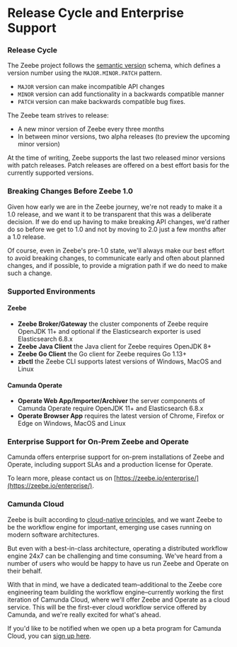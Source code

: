 # Release Cycle and Enterprise Support


### Release Cycle

The Zeebe project follows the [semantic version](https://semver.org/) schema,
which defines a version number using the `MAJOR.MINOR.PATCH` pattern.

- `MAJOR` version can make incompatible API changes
- `MINOR` version can add functionality in a backwards compatible manner
- `PATCH` version can make backwards compatible bug fixes.

The Zeebe team strives to release: 
- A new minor version of Zeebe every three months
- In between minor versions, two alpha releases (to preview the upcoming minor version)

At the time of writing, Zeebe supports the last two released minor versions with
patch releases. Patch releases are offered on a best effort basis for the
currently supported versions.


### Breaking Changes Before Zeebe 1.0

Given how early we are in the Zeebe journey, we're not ready to make it a 1.0
release, and we want it to be transparent that this was a deliberate decision.
If we do end up having to make breaking API changes, we'd rather do so before
we get to 1.0 and not by moving to 2.0 just a few months after a 1.0 release.

Of course, even in Zeebe's pre-1.0 state, we'll always make our best effort to
avoid breaking changes, to communicate early and often about planned changes,
and if possible, to provide a migration path if we do need to make such a change.


### Supported Environments


#### Zeebe

- **Zeebe Broker/Gateway** the cluster components of Zeebe require OpenJDK 11+
  and optional if the Elasticsearch exporter is used Elasticsearch 6.8.x
- **Zeebe Java Client** the Java client for Zeebe requires OpenJDK 8+
- **Zeebe Go Client** the Go client for Zeebe requires Go 1.13+
- **zbctl** the Zeebe CLI supports latest versions of Windows, MacOS and Linux

#### Camunda Operate

- **Operate Web App/Importer/Archiver** the server components of Camunda
  Operate require OpenJDK 11+ and Elasticsearch 6.8.x
- **Operate Browser App** requires the latest version of Chrome, Firefox or
  Edge on Windows, MacOS and Linux

### Enterprise Support for On-Prem Zeebe and Operate

Camunda offers enterprise support for on-prem installations of Zeebe and
Operate, including support SLAs and a production license for Operate.

To learn more, please contact us on
[https://zeebe.io/enterprise/](https://zeebe.io/enterprise/).

### Camunda Cloud

Zeebe is built according to [cloud-native
principles](https://github.com/cncf/toc/blob/master/DEFINITION.md), and we want
Zeebe to be the workflow engine for important, emerging use cases running on
modern software architectures.

But even with a best-in-class architecture, operating a distributed workflow
engine 24x7 can be challenging and time consuming. We've heard from a number of
users who would be happy to have us run Zeebe and Operate on their behalf.

With that in mind, we have a dedicated team–additional to the Zeebe core
engineering team building the workflow engine–currently working the first
iteration of Camunda Cloud, where we'll offer Zeebe and Operate as a cloud
service. This will be the first-ever cloud workflow service offered by Camunda,
and we're really excited for what's ahead.

If you'd like to be notified when we open up a beta program for Camunda Cloud,
you can [sign up here](https://camunda.com/products/cloud/).

